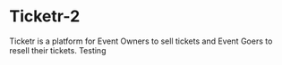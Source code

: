 # Ticketr-2
Ticketr is a platform for Event Owners to sell tickets and Event Goers to resell their tickets. Testing

